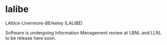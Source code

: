 # lalibe
LAttice-LIvermore-BErkeley (LALIBE)

Software is undergoing Information Management review at LBNL and LLNL to be release here soon.
